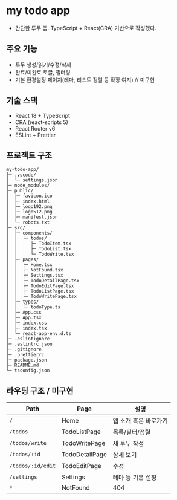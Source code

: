 # my todo app

- 간단한 투두 앱. TypeScript + React(CRA) 기반으로 작성했다.

## 주요 기능

- 투두 생성/읽기/수정/삭제
- 완료/미완료 토글, 필터링
- 기본 환경설정 페이지(테마, 리스트 정렬 등 확장 여지) // 미구현

## 기술 스택

- React 18 + TypeScript
- CRA (react-scripts 5)
- React Router v6
- ESLint + Prettier

## 프로젝트 구조

```text
my-todo-app/
├─ .vscode/
│  └─ settings.json
├─ node_modules/
├─ public/
│  ├─ favicon.ico
│  ├─ index.html
│  ├─ logo192.png
│  ├─ logo512.png
│  ├─ manifest.json
│  └─ robots.txt
├─ src/
│  ├─ components/
│  │  └─ todos/
│  │     ├─ TodoItem.tsx
│  │     ├─ TodoList.tsx
│  │     └─ TodoWrite.tsx
│  ├─ pages/
│  │  ├─ Home.tsx
│  │  ├─ NotFound.tsx
│  │  ├─ Settings.tsx
│  │  ├─ TodoDetailPage.tsx
│  │  ├─ TodoEditPage.tsx
│  │  ├─ TodoListPage.tsx
│  │  └─ TodoWritePage.tsx
│  ├─ types/
│  │  └─ todoType.ts
│  ├─ App.css
│  ├─ App.tsx
│  ├─ index.css
│  ├─ index.tsx
│  └─ react-app-env.d.ts
├─ .eslintignore
├─ .eslintrc.json
├─ .gitignore
├─ .prettierrc
├─ package.json
├─ README.md
└─ tsconfig.json
```

## 라우팅 구조 / 미구현

| Path              | Page           | 설명                  |
| ----------------- | -------------- | --------------------- |
| `/`               | Home           | 앱 소개 혹은 바로가기 |
| `/todos`          | TodoListPage   | 목록/필터/정렬        |
| `/todos/write`    | TodoWritePage  | 새 투두 작성          |
| `/todos/:id`      | TodoDetailPage | 상세 보기             |
| `/todos/:id/edit` | TodoEditPage   | 수정                  |
| `/settings`       | Settings       | 테마 등 기본 설정     |
| `*`               | NotFound       | 404                   |
